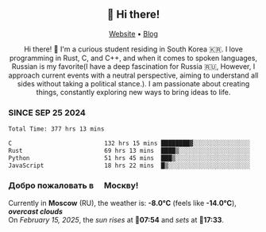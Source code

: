 <h2 align="center">👋 Hi there!</h2>
<p align="center">
  <a href="https://urdekcah.ru">Website</a> •
  <a href="https://urdekcah.blog">Blog</a>
</p>

<p align="center">
  Hi there! 👋 I'm a curious student residing in South Korea 🇰🇷. I love programming in Rust, C, and C++, and when it comes to spoken languages, Russian is my favorite(I have a deep fascination for Russia 🇷🇺, However, I approach current events with a neutral perspective, aiming to understand all sides without taking a political stance.). I am passionate about creating things, constantly exploring new ways to bring ideas to life.
</p>

### SINCE SEP 25 2024
<!--START_SECTION:waka-->
<!--LAST_WAKA_UPDATE:2025-02-14 18:28:02-->
```txt
Total Time: 377 hrs 13 mins

C                          132 hrs 15 mins ████████▓░░░░░░░░░░░░░░░░   34.12 %
Rust                       69 hrs 13 mins  ████▒░░░░░░░░░░░░░░░░░░░░   17.86 %
Python                     51 hrs 45 mins  ███▒░░░░░░░░░░░░░░░░░░░░░   13.35 %
JavaScript                 18 hrs 22 mins  █▒░░░░░░░░░░░░░░░░░░░░░░░   04.74 %
```
<!--END_SECTION:waka-->

<h3>Добро пожаловать в <img src="https://cdn-icons-png.flaticon.com/512/197/197408.png" width="13"/> Москву!</h3>

<!--START_SECTION:weather:moscow-->
<!--LAST_WEATHER_UPDATE:2025-02-15 06:27:36-->
Currently in **Moscow** (RU), the weather is: **-8.0°C** (feels like **-14.0°C**), ***overcast clouds***<br/>
On *February 15, 2025*, the *sun rises* at 🌅**07:54** and *sets* at 🌇**17:33**.
<!--END_SECTION:weather-->
